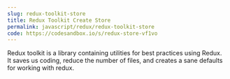 ```yaml
---
slug: redux-toolkit-store
title: Redux Toolkit Create Store
permalink: javascript/redux/redux-toolkit-store
code: https://codesandbox.io/s/redux-store-vf1vo
---
```


Redux toolkit is a library containing utilities for best practices using Redux.  
It saves us coding, reduce the number of files, and creates a sane defaults for working with redux.  




